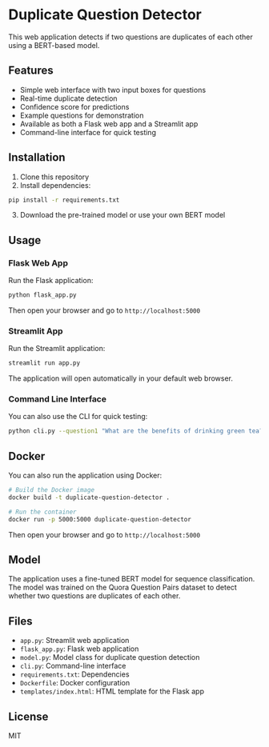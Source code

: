 # Duplicate Question Detector

This web application detects if two questions are duplicates of each other using a BERT-based model.

## Features

- Simple web interface with two input boxes for questions
- Real-time duplicate detection
- Confidence score for predictions
- Example questions for demonstration
- Available as both a Flask web app and a Streamlit app
- Command-line interface for quick testing

## Installation

1. Clone this repository
2. Install dependencies:

```bash
pip install -r requirements.txt
```

3. Download the pre-trained model or use your own BERT model

## Usage

### Flask Web App

Run the Flask application:

```bash
python flask_app.py
```

Then open your browser and go to `http://localhost:5000`

### Streamlit App

Run the Streamlit application:

```bash
streamlit run app.py
```

The application will open automatically in your default web browser.

### Command Line Interface

You can also use the CLI for quick testing:

```bash
python cli.py --question1 "What are the benefits of drinking green tea?" --question2 "Why should I drink green tea regularly?"
```

## Docker

You can also run the application using Docker:

```bash
# Build the Docker image
docker build -t duplicate-question-detector .

# Run the container
docker run -p 5000:5000 duplicate-question-detector
```

Then open your browser and go to `http://localhost:5000`

## Model

The application uses a fine-tuned BERT model for sequence classification. The model was trained on the Quora Question Pairs dataset to detect whether two questions are duplicates of each other.

## Files

- `app.py`: Streamlit web application
- `flask_app.py`: Flask web application
- `model.py`: Model class for duplicate question detection
- `cli.py`: Command-line interface
- `requirements.txt`: Dependencies
- `Dockerfile`: Docker configuration
- `templates/index.html`: HTML template for the Flask app

## License

MIT
